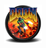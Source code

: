 <div style="display: flex; justify-content: center; align-items: center; height: 100vh;">
        <img src="android-chrome-192x192.png" width="128px" height="128px">
</div>

# DOOM on JS-DOS
Juega el clasico "THE ULTIMATE DOOM" en el navegador web del Siiup via JS-DOS.

## Special Note
Unicamente funciona en Desktop/PC/Laptop/Mac environments. No trabaj en sistema como Android, iOS, KaiOS and more.

## Play Now!
Visita la pagina del creador original https://thedoggybrad.github.io/doom_on_js-dos/ para jugar!

## User Manual
Si quieres saber mas acerca de como jugar.<br>
Visita https://waltervvilcam.github.io/doom_to-siiup/blob/main/MANUAL.MD primero antes de jugar.

## License
Este software uses the MIT License. Porfavor visita el siguiente lick para ver lost terminos y condiciones.<br>
https://github.com/thedoggybrad/doom_on_js-dos/blob/main/LICENSE
